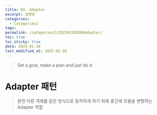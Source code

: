 ```yaml
---
title: 04. Adapter
excerpt: 설명란
categories:
  - Categories2
tags: 
permalink: /categories2/202501281806Adapter/
toc: true
toc_sticky: true
date: 2025-01-28
last_modified_at: 2025-01-28
---
```

> Set a goal, make a plan and just do it.

# Adapter 패턴
> 완전 다른 객체를 같은 방식으로 동작하게 하기 위해 중간에 모듈을 변형하는 Adapter 역할